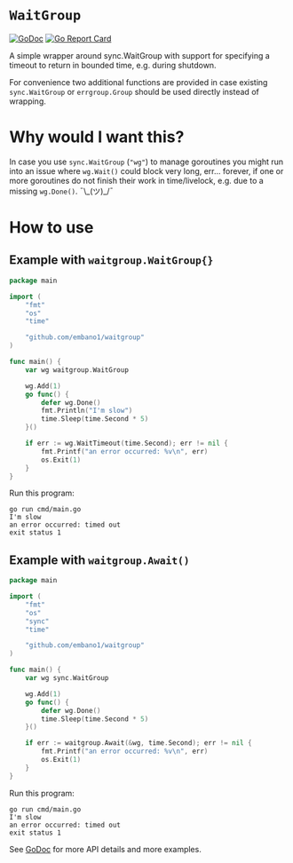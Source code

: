 # `WaitGroup`
[![GoDoc](https://godoc.org/github.com/embano1/waitgroup?status.svg)](https://godoc.org/github.com/embano1/waitgroup)
[![Go Report
Card](https://goreportcard.com/badge/github.com/embano1/waitgroup)](https://goreportcard.com/report/github.com/embano1/waitgroup)

A simple wrapper around sync.WaitGroup with support for specifying a timeout to
return in bounded time, e.g. during shutdown.

For convenience two additional functions are provided in case existing
`sync.WaitGroup` or `errgroup.Group` should be used directly instead of wrapping.


# Why would I want this?

In case you use `sync.WaitGroup` (`"wg"`) to manage goroutines you might run into an
issue where `wg.Wait()` could block very long, err... forever, if one or more
goroutines do not finish their work in time/livelock, e.g. due to a missing
`wg.Done()`. ¯\\\_(ツ)\_/¯

# How to use

## Example with `waitgroup.WaitGroup{}`

```go
package main

import (
	"fmt"
	"os"
	"time"

	"github.com/embano1/waitgroup"
)

func main() {
	var wg waitgroup.WaitGroup

	wg.Add(1)
	go func() {
		defer wg.Done()
		fmt.Println("I'm slow")
		time.Sleep(time.Second * 5)
	}()

	if err := wg.WaitTimeout(time.Second); err != nil {
		fmt.Printf("an error occurred: %v\n", err)
		os.Exit(1)
	}
}
```

Run this program:

```
go run cmd/main.go
I'm slow
an error occurred: timed out
exit status 1
```

## Example with `waitgroup.Await()`

```go
package main

import (
	"fmt"
	"os"
	"sync"
	"time"

	"github.com/embano1/waitgroup"
)

func main() {
	var wg sync.WaitGroup

	wg.Add(1)
	go func() {
		defer wg.Done()
		time.Sleep(time.Second * 5)
	}()

	if err := waitgroup.Await(&wg, time.Second); err != nil {
		fmt.Printf("an error occurred: %v\n", err)
		os.Exit(1)
	}
}
```

Run this program:

```
go run cmd/main.go
I'm slow
an error occurred: timed out
exit status 1
```

See [GoDoc](https://godoc.org/github.com/embano1/waitgroup) for more API details
and more examples.